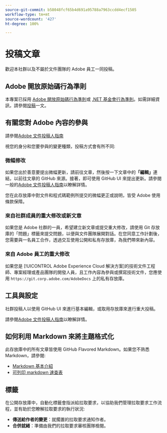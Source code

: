 ```yaml
---
source-git-commit: b58048fcf65b4d691a95788a7963ccdd4ecf1505
workflow-type: tm+mt
source-wordcount: '427'
ht-degree: 100%

---
```

# 投稿文章

歡迎本社群以及不屬於文件團隊的 Adobe 員工一同投稿。

## Adobe 開放原始碼行為準則

本專案已採用 [Adobe 開放原始碼行為準則](code-of-conduct.md)或 [.NET 基金會行為準則](https://dotnetfoundation.org/code-of-conduct)。如需詳細資訊，請參閱[投稿](contributing.md)一文。

## 有關您對 Adobe 內容的參與

請參閱[Adobe 文件投稿人指南](https://docs.adobe.com/help/zh-Hant/contributor/contributor-guide/introduction.html)

視您的身分和您要參與的變更種類，投稿方式會有所不同:

### 微幅修改

如果您出於善意要提出微幅更新，請前往文章，然後按一下文章中的&#x200B;**「編輯」**&#x200B;連結，以前往文章的 GitHub 來源。接著，即可使用 GitHub UI 來提出更新。請參閱一般的[Adobe 文件投稿人指南](https://docs.adobe.com/help/zh-Hant/contributor/contributor-guide/introduction.html)以瞭解詳情。

您在此存放庫中對文件和程式碼範例所提交的微幅更正或說明，皆受 Adobe 使用條款保障。

### 來自社群成員的重大修改或新文章

如果您是 Adobe 社群的一員，希望建立新文章或提交重大修改，請使用 Git 存放庫的「問題」標籤來提交問題，以便與文件團隊展開對話。在您同意工作計劃後，您需要與一名員工合作，透過交互使用公開和私有存放庫，為我們帶來新內容。

<!--
If you submit a pull request with significant changes to documentation and code examples, you'll see a message in the pull request asking you to submit an online contribution license agreement (CLA). We need you to complete the online form before we can review your pull request.
-->

### 來自 Adobe 員工的重大修改

如果您是 [!UICONTROL Adobe Experience Cloud 解決方案]的技術文件工程師、專案經理或產品團隊的開發人員，且工作內容為參與或撰寫技術文件，您應使用 `https://git.corp.adobe.com/AdobeDocs` 上的私有存放庫。

<!--Employees from other parts of the Adobe world should use the public repo for minor updates.-->

## 工具與設定

社群投稿人以使用 GitHub UI 來進行基本編輯，或取用存放庫來進行重大投稿。

請參閱[Adobe 文件投稿人指南](https://docs.adobe.com/help/zh-Hant/contributor/contributor-guide/introduction.html)以瞭解詳情。

## 如何利用 Markdown 來將主題格式化

此存放庫中的所有文章皆使用 GitHub Flavored Markdown。如果您不熟悉 Markdown，請參閱:

* [Markdown 基本介紹](https://help.github.com/articles/getting-started-with-writing-and-formatting-on-github/)
* [可列印 markdown 速查表](https://guides.github.com/pdfs/markdown-cheatsheet-online.pdf)

## 標籤

在公開存放庫中，自動化標籤會指派給拉取要求，以協助我們管理拉取要求工作流程，並有助於您瞭解拉取要求的執行狀況:

* **傳送給作者的變更**：就擱置的拉取要求通知作者。
* **合併就緒**：準備由我們的拉取要求審核團隊檢閱。
